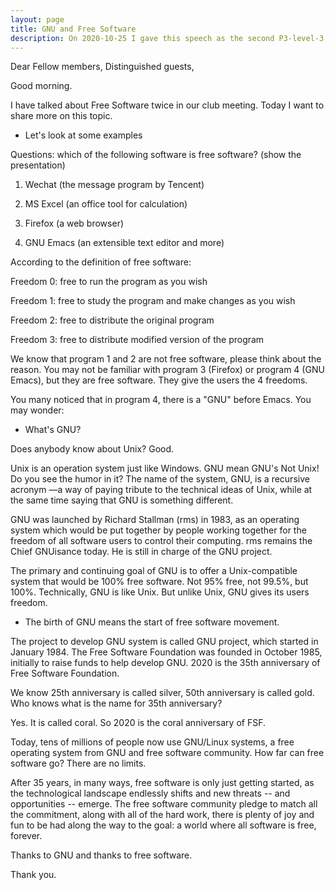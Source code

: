```yaml
---
layout: page
title: GNU and Free Software
description: On 2020-10-25 I gave this speech as the second P3-level-3 speech in Yulife club of Toastmaster.
---
```



Dear Fellow members,
Distinguished guests,

Good morning.

I have talked about Free Software twice in our club meeting. Today I want to share more on this topic.

* Let's look at some examples

Questions: which of the following software is free software?
(show the presentation)

1. Wechat (the message program by Tencent)

2. MS Excel (an office tool for calculation)

3. Firefox (a web browser)

4. GNU Emacs (an extensible text editor and more)

According to the definition of free software:

Freedom 0: free to run the program as you wish

Freedom 1: free to study the program and make changes as you wish

Freedom 2: free to distribute the original program

Freedom 3: free to distribute modified version of the program

We know that program 1 and 2 are not free software, please think about the reason.
You may not be familiar with program 3 (Firefox) or program 4 (GNU Emacs), but they
are free software. They give the users the 4 freedoms.

You many noticed that in program 4, there is a "GNU" before Emacs. You may wonder:

* What's GNU?

Does anybody know about Unix? Good.

Unix is an operation system just like Windows. GNU mean GNU's Not Unix!
Do you see the humor in it? The name of the system, GNU, is a recursive acronym
—a way of paying tribute to the technical ideas of Unix, while at the same
time saying that GNU is something different.

GNU was launched by Richard Stallman (rms) in 1983, as an operating system which
would be put together by people working together for the freedom of all software
users to control their computing. rms remains the Chief GNUisance today. He is
still in charge of the GNU project.

The primary and continuing goal of GNU is to offer a Unix-compatible system that
would be 100% free software. Not 95% free, not 99.5%, but 100%. Technically, GNU
is like Unix. But unlike Unix, GNU gives its users freedom.

* The birth of GNU means the start of free software movement.

The project to develop GNU system is called GNU project, which started in January 1984.
The Free Software Foundation was founded in October 1985, initially to raise funds to
help develop GNU. 2020 is the 35th anniversary of Free Software Foundation.

We know 25th anniversary is called silver, 50th anniversary is called gold. Who knows
what is the name for 35th anniversary?

Yes. It is called coral. So 2020 is the coral anniversary of FSF.

Today, tens of millions of people now use GNU/Linux systems, a free operating system from
GNU and free software community. How far can free software go? There are no limits.

After 35 years, in many ways, free software is only just getting started, as the technological
landscape endlessly shifts and new threats -- and opportunities -- emerge. The free software
community pledge to match all the commitment, along with all of the hard work, there is
plenty of joy and fun to be had along the way to the goal: a world where all software is free,
forever.

Thanks to GNU and thanks to free software.

Thank you.